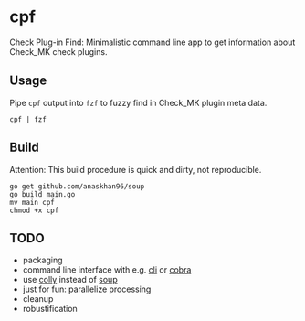 # cpf

Check Plug-in Find: Minimalistic command line app to get information about Check_MK check plugins.

## Usage

Pipe `cpf` output into `fzf` to fuzzy find in Check_MK plugin meta data.

    cpf | fzf

## Build

Attention: This build procedure is quick and dirty, not reproducible.

    go get github.com/anaskhan96/soup
    go build main.go
    mv main cpf
    chmod +x cpf

## TODO

- packaging
- command line interface with e.g. [cli](https://github.com/urfave/cli) or [cobra](https://github.com/spf13/cobra)
- use [colly](https://github.com/gocolly/colly) instead of [soup](github.com/anaskhan96/soup)
- just for fun: parallelize processing
- cleanup
- robustification


